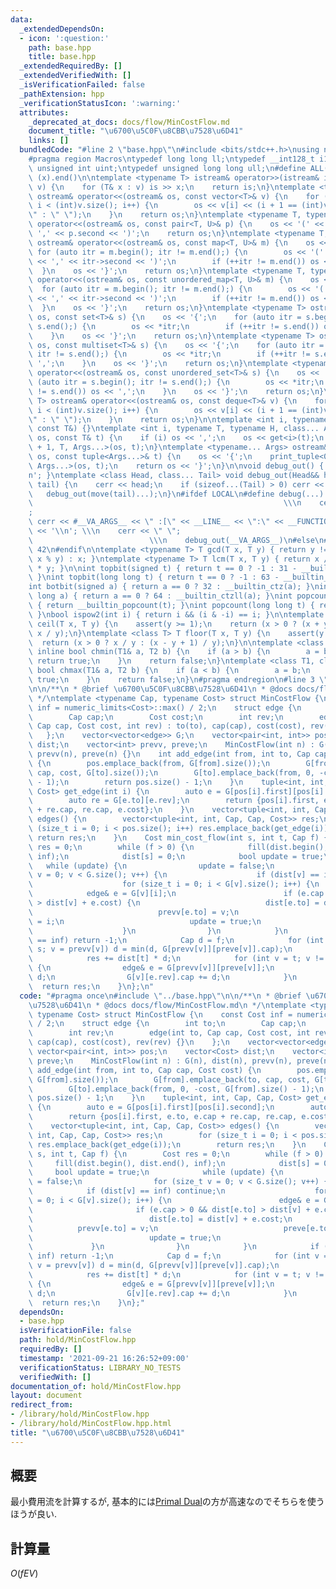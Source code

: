 ```yaml
---
data:
  _extendedDependsOn:
  - icon: ':question:'
    path: base.hpp
    title: base.hpp
  _extendedRequiredBy: []
  _extendedVerifiedWith: []
  _isVerificationFailed: false
  _pathExtension: hpp
  _verificationStatusIcon: ':warning:'
  attributes:
    _deprecated_at_docs: docs/flow/MinCostFlow.md
    document_title: "\u6700\u5C0F\u8CBB\u7528\u6D41"
    links: []
  bundledCode: "#line 2 \"base.hpp\"\n#include <bits/stdc++.h>\nusing namespace std;\n\
    #pragma region Macros\ntypedef long long ll;\ntypedef __int128_t i128;\ntypedef\
    \ unsigned int uint;\ntypedef unsigned long long ull;\n#define ALL(x) (x).begin(),\
    \ (x).end()\n\ntemplate <typename T> istream& operator>>(istream& is, vector<T>&\
    \ v) {\n    for (T& x : v) is >> x;\n    return is;\n}\ntemplate <typename T>\
    \ ostream& operator<<(ostream& os, const vector<T>& v) {\n    for (int i = 0;\
    \ i < (int)v.size(); i++) {\n        os << v[i] << (i + 1 == (int)v.size() ? \"\
    \" : \" \");\n    }\n    return os;\n}\ntemplate <typename T, typename U> ostream&\
    \ operator<<(ostream& os, const pair<T, U>& p) {\n    os << '(' << p.first <<\
    \ ',' << p.second << ')';\n    return os;\n}\ntemplate <typename T, typename U>\
    \ ostream& operator<<(ostream& os, const map<T, U>& m) {\n    os << '{';\n   \
    \ for (auto itr = m.begin(); itr != m.end();) {\n        os << '(' << itr->first\
    \ << ',' << itr->second << ')';\n        if (++itr != m.end()) os << ',';\n  \
    \  }\n    os << '}';\n    return os;\n}\ntemplate <typename T, typename U> ostream&\
    \ operator<<(ostream& os, const unordered_map<T, U>& m) {\n    os << '{';\n  \
    \  for (auto itr = m.begin(); itr != m.end();) {\n        os << '(' << itr->first\
    \ << ',' << itr->second << ')';\n        if (++itr != m.end()) os << ',';\n  \
    \  }\n    os << '}';\n    return os;\n}\ntemplate <typename T> ostream& operator<<(ostream&\
    \ os, const set<T>& s) {\n    os << '{';\n    for (auto itr = s.begin(); itr !=\
    \ s.end();) {\n        os << *itr;\n        if (++itr != s.end()) os << ',';\n\
    \    }\n    os << '}';\n    return os;\n}\ntemplate <typename T> ostream& operator<<(ostream&\
    \ os, const multiset<T>& s) {\n    os << '{';\n    for (auto itr = s.begin();\
    \ itr != s.end();) {\n        os << *itr;\n        if (++itr != s.end()) os <<\
    \ ',';\n    }\n    os << '}';\n    return os;\n}\ntemplate <typename T> ostream&\
    \ operator<<(ostream& os, const unordered_set<T>& s) {\n    os << '{';\n    for\
    \ (auto itr = s.begin(); itr != s.end();) {\n        os << *itr;\n        if (++itr\
    \ != s.end()) os << ',';\n    }\n    os << '}';\n    return os;\n}\ntemplate <typename\
    \ T> ostream& operator<<(ostream& os, const deque<T>& v) {\n    for (int i = 0;\
    \ i < (int)v.size(); i++) {\n        os << v[i] << (i + 1 == (int)v.size() ? \"\
    \" : \" \");\n    }\n    return os;\n}\n\ntemplate <int i, typename T> void print_tuple(ostream&,\
    \ const T&) {}\ntemplate <int i, typename T, typename H, class... Args> void print_tuple(ostream&\
    \ os, const T& t) {\n    if (i) os << ',';\n    os << get<i>(t);\n    print_tuple<i\
    \ + 1, T, Args...>(os, t);\n}\ntemplate <typename... Args> ostream& operator<<(ostream&\
    \ os, const tuple<Args...>& t) {\n    os << '{';\n    print_tuple<0, tuple<Args...>,\
    \ Args...>(os, t);\n    return os << '}';\n}\n\nvoid debug_out() { cerr << '\\\
    n'; }\ntemplate <class Head, class... Tail> void debug_out(Head&& head, Tail&&...\
    \ tail) {\n    cerr << head;\n    if (sizeof...(Tail) > 0) cerr << \", \";\n \
    \   debug_out(move(tail)...);\n}\n#ifdef LOCAL\n#define debug(...)           \
    \                                                        \\\n    cerr << \" \"\
    ;                                                                     \\\n   \
    \ cerr << #__VA_ARGS__ << \" :[\" << __LINE__ << \":\" << __FUNCTION__ << \"]\"\
    \ << '\\n'; \\\n    cerr << \" \";                                           \
    \                          \\\n    debug_out(__VA_ARGS__)\n#else\n#define debug(...)\
    \ 42\n#endif\n\ntemplate <typename T> T gcd(T x, T y) { return y != 0 ? gcd(y,\
    \ x % y) : x; }\ntemplate <typename T> T lcm(T x, T y) { return x / gcd(x, y)\
    \ * y; }\n\nint topbit(signed t) { return t == 0 ? -1 : 31 - __builtin_clz(t);\
    \ }\nint topbit(long long t) { return t == 0 ? -1 : 63 - __builtin_clzll(t); }\n\
    int botbit(signed a) { return a == 0 ? 32 : __builtin_ctz(a); }\nint botbit(long\
    \ long a) { return a == 0 ? 64 : __builtin_ctzll(a); }\nint popcount(signed t)\
    \ { return __builtin_popcount(t); }\nint popcount(long long t) { return __builtin_popcountll(t);\
    \ }\nbool ispow2(int i) { return i && (i & -i) == i; }\n\ntemplate <class T> T\
    \ ceil(T x, T y) {\n    assert(y >= 1);\n    return (x > 0 ? (x + y - 1) / y :\
    \ x / y);\n}\ntemplate <class T> T floor(T x, T y) {\n    assert(y >= 1);\n  \
    \  return (x > 0 ? x / y : (x - y + 1) / y);\n}\n\ntemplate <class T1, class T2>\
    \ inline bool chmin(T1& a, T2 b) {\n    if (a > b) {\n        a = b;\n       \
    \ return true;\n    }\n    return false;\n}\ntemplate <class T1, class T2> inline\
    \ bool chmax(T1& a, T2 b) {\n    if (a < b) {\n        a = b;\n        return\
    \ true;\n    }\n    return false;\n}\n#pragma endregion\n#line 3 \"hold/MinCostFlow.hpp\"\
    \n\n/**\n * @brief \u6700\u5C0F\u8CBB\u7528\u6D41\n * @docs docs/flow/MinCostFlow.md\n\
    \ */\ntemplate <typename Cap, typename Cost> struct MinCostFlow {\n    const Cost\
    \ inf = numeric_limits<Cost>::max() / 2;\n    struct edge {\n        int to;\n\
    \        Cap cap;\n        Cost cost;\n        int rev;\n        edge(int to,\
    \ Cap cap, Cost cost, int rev) : to(to), cap(cap), cost(cost), rev(rev) {}\n \
    \   };\n    vector<vector<edge>> G;\n    vector<pair<int, int>> pos;\n    vector<Cost>\
    \ dist;\n    vector<int> prevv, preve;\n    MinCostFlow(int n) : G(n), dist(n),\
    \ prevv(n), preve(n) {}\n    int add_edge(int from, int to, Cap cap, Cost cost)\
    \ {\n        pos.emplace_back(from, G[from].size());\n        G[from].emplace_back(to,\
    \ cap, cost, G[to].size());\n        G[to].emplace_back(from, 0, -cost, G[from].size()\
    \ - 1);\n        return pos.size() - 1;\n    }\n    tuple<int, int, Cap, Cap,\
    \ Cost> get_edge(int i) {\n        auto e = G[pos[i].first][pos[i].second];\n\
    \        auto re = G[e.to][e.rev];\n        return {pos[i].first, e.to, e.cap\
    \ + re.cap, re.cap, e.cost};\n    }\n    vector<tuple<int, int, Cap, Cap, Cost>>\
    \ edges() {\n        vector<tuple<int, int, Cap, Cap, Cost>> res;\n        for\
    \ (size_t i = 0; i < pos.size(); i++) res.emplace_back(get_edge(i));\n       \
    \ return res;\n    }\n    Cost min_cost_flow(int s, int t, Cap f) {\n        Cost\
    \ res = 0;\n        while (f > 0) {\n            fill(dist.begin(), dist.end(),\
    \ inf);\n            dist[s] = 0;\n            bool update = true;\n         \
    \   while (update) {\n                update = false;\n                for (size_t\
    \ v = 0; v < G.size(); v++) {\n                    if (dist[v] == inf) continue;\n\
    \                    for (size_t i = 0; i < G[v].size(); i++) {\n            \
    \            edge& e = G[v][i];\n                        if (e.cap > 0 && dist[e.to]\
    \ > dist[v] + e.cost) {\n                            dist[e.to] = dist[v] + e.cost;\n\
    \                            prevv[e.to] = v;\n                            preve[e.to]\
    \ = i;\n                            update = true;\n                        }\n\
    \                    }\n                }\n            }\n            if (dist[t]\
    \ == inf) return -1;\n            Cap d = f;\n            for (int v = t; v !=\
    \ s; v = prevv[v]) d = min(d, G[prevv[v]][preve[v]].cap);\n            f -= d;\n\
    \            res += dist[t] * d;\n            for (int v = t; v != s; v = prevv[v])\
    \ {\n                edge& e = G[prevv[v]][preve[v]];\n                e.cap -=\
    \ d;\n                G[v][e.rev].cap += d;\n            }\n        }\n      \
    \  return res;\n    }\n};\n"
  code: "#pragma once\n#include \"../base.hpp\"\n\n/**\n * @brief \u6700\u5C0F\u8CBB\
    \u7528\u6D41\n * @docs docs/flow/MinCostFlow.md\n */\ntemplate <typename Cap,\
    \ typename Cost> struct MinCostFlow {\n    const Cost inf = numeric_limits<Cost>::max()\
    \ / 2;\n    struct edge {\n        int to;\n        Cap cap;\n        Cost cost;\n\
    \        int rev;\n        edge(int to, Cap cap, Cost cost, int rev) : to(to),\
    \ cap(cap), cost(cost), rev(rev) {}\n    };\n    vector<vector<edge>> G;\n   \
    \ vector<pair<int, int>> pos;\n    vector<Cost> dist;\n    vector<int> prevv,\
    \ preve;\n    MinCostFlow(int n) : G(n), dist(n), prevv(n), preve(n) {}\n    int\
    \ add_edge(int from, int to, Cap cap, Cost cost) {\n        pos.emplace_back(from,\
    \ G[from].size());\n        G[from].emplace_back(to, cap, cost, G[to].size());\n\
    \        G[to].emplace_back(from, 0, -cost, G[from].size() - 1);\n        return\
    \ pos.size() - 1;\n    }\n    tuple<int, int, Cap, Cap, Cost> get_edge(int i)\
    \ {\n        auto e = G[pos[i].first][pos[i].second];\n        auto re = G[e.to][e.rev];\n\
    \        return {pos[i].first, e.to, e.cap + re.cap, re.cap, e.cost};\n    }\n\
    \    vector<tuple<int, int, Cap, Cap, Cost>> edges() {\n        vector<tuple<int,\
    \ int, Cap, Cap, Cost>> res;\n        for (size_t i = 0; i < pos.size(); i++)\
    \ res.emplace_back(get_edge(i));\n        return res;\n    }\n    Cost min_cost_flow(int\
    \ s, int t, Cap f) {\n        Cost res = 0;\n        while (f > 0) {\n       \
    \     fill(dist.begin(), dist.end(), inf);\n            dist[s] = 0;\n       \
    \     bool update = true;\n            while (update) {\n                update\
    \ = false;\n                for (size_t v = 0; v < G.size(); v++) {\n        \
    \            if (dist[v] == inf) continue;\n                    for (size_t i\
    \ = 0; i < G[v].size(); i++) {\n                        edge& e = G[v][i];\n \
    \                       if (e.cap > 0 && dist[e.to] > dist[v] + e.cost) {\n  \
    \                          dist[e.to] = dist[v] + e.cost;\n                  \
    \          prevv[e.to] = v;\n                            preve[e.to] = i;\n  \
    \                          update = true;\n                        }\n       \
    \             }\n                }\n            }\n            if (dist[t] ==\
    \ inf) return -1;\n            Cap d = f;\n            for (int v = t; v != s;\
    \ v = prevv[v]) d = min(d, G[prevv[v]][preve[v]].cap);\n            f -= d;\n\
    \            res += dist[t] * d;\n            for (int v = t; v != s; v = prevv[v])\
    \ {\n                edge& e = G[prevv[v]][preve[v]];\n                e.cap -=\
    \ d;\n                G[v][e.rev].cap += d;\n            }\n        }\n      \
    \  return res;\n    }\n};"
  dependsOn:
  - base.hpp
  isVerificationFile: false
  path: hold/MinCostFlow.hpp
  requiredBy: []
  timestamp: '2021-09-21 16:26:52+09:00'
  verificationStatus: LIBRARY_NO_TESTS
  verifiedWith: []
documentation_of: hold/MinCostFlow.hpp
layout: document
redirect_from:
- /library/hold/MinCostFlow.hpp
- /library/hold/MinCostFlow.hpp.html
title: "\u6700\u5C0F\u8CBB\u7528\u6D41"
---
```

## 概要
最小費用流を計算するが, 基本的には[Primal Dual](https://rniya.github.io/competitive-programming-library/flow/PrimalDual.hpp)の方が高速なのでそちらを使うほうが良い.

## 計算量
$O(fEV)$